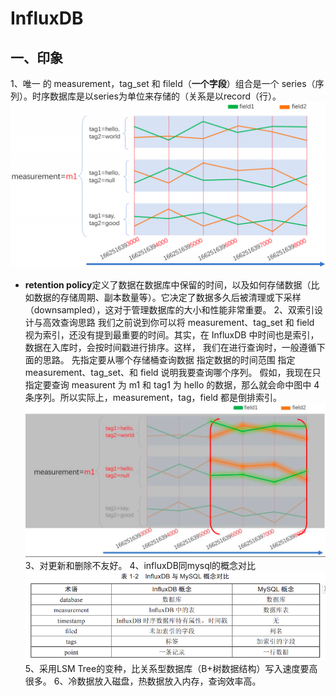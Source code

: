 # InfluxDB
## 一、印象
1、唯一 的 measurement，tag_set 和 fileld（**一个字段**）组合是一个 series（序列）。时序数据库是以series为单位来存储的（关系是以record（行）。
![alt text](assets/时序数据库/399cec3232fe6e0601cf24688027a379.png)

* **retention policy**定义了数据在数据库中保留的时间，以及如何存储数据（比如数据的存储周期、副本数量等）。它决定了数据多久后被清理或下采样（downsampled），这对于管理数据库的大小和性能非常重要。
2、双索引设计与高效查询思路
我们之前说到你可以将 measurement、tag_set 和 field 视为索引，还没有提到最重要的时间。其实，在 InfluxDB 中时间也是索引，数据在入库时，会按时间戳进行排序。这样， 我们在进行查询时，一般遵循下面的思路。
    先指定要从哪个存储桶查询数据
    指定数据的时间范围
    指定 measurement、tag_set、和 field 说明我要查询哪个序列。
假如，我现在只指定要查询 measurent 为 m1 和 tag1 为 hello 的数据，那么就会命中图中 4 条序列。所以实际上，measurement，tag，field 都是倒排索引。
![alt text](assets/时序数据库/3817fabec247a3f881facc4d957b2bb8.png)
3、对更新和删除不友好。
4、influxDB同mysql的概念对比
![alt text](assets/时序数据库/image.png)
5、采用LSM Tree的变种，比关系型数据库（B+树数据结构）写入速度要高很多。
6、冷数据放入磁盘，热数据放入内存，查询效率高。
